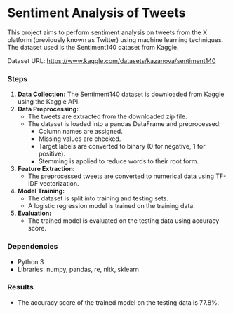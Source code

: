 # Sentiment Analysis of Tweets 

This project aims to perform sentiment analysis on tweets from the X platform (previously known as Twitter) using machine learning techniques. The dataset used is the Sentiment140 dataset from Kaggle.

Dataset URL: https://www.kaggle.com/datasets/kazanova/sentiment140

### Steps

1. **Data Collection:** The Sentiment140 dataset is downloaded from Kaggle using the Kaggle API.
2. **Data Preprocessing:**
   - The tweets are extracted from the downloaded zip file.
   - The dataset is loaded into a pandas DataFrame and preprocessed:
     - Column names are assigned.
     - Missing values are checked.
     - Target labels are converted to binary (0 for negative, 1 for positive).
     - Stemming is applied to reduce words to their root form.
3. **Feature Extraction:**
   - The preprocessed tweets are converted to numerical data using TF-IDF vectorization.
4. **Model Training:**
   - The dataset is split into training and testing sets.
   - A logistic regression model is trained on the training data.
5. **Evaluation:**
   - The trained model is evaluated on the testing data using accuracy score.

### Dependencies

- Python 3
- Libraries: numpy, pandas, re, nltk, sklearn

### Results

- The accuracy score of the trained model on the testing data is 77.8%.
